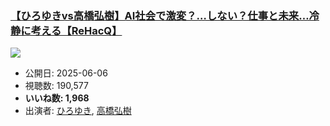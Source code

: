 ### [【ひろゆきvs高橋弘樹】AI社会で激変？…しない？仕事と未来…冷静に考える【ReHacQ】](https://www.youtube.com/watch?v=TWQcNiFC7uo)
[![](https://img.youtube.com/vi/TWQcNiFC7uo/sddefault.jpg)](https://www.youtube.com/watch?v=TWQcNiFC7uo)
-   公開日: 2025-06-06
-   視聴数: 190,577
-   **いいね数: 1,968**
-   出演者: [ひろゆき](/rehacq_fan/people/ひろゆき "wikilink"), [高橋弘樹](/rehacq_fan/people/高橋弘樹 "wikilink")
